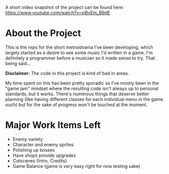 A short video snapshot of the project can be found here: https://www.youtube.com/watch?v=xjBvEm_B9dE

# About the Project
This is the repo for the short metroidvania I've been developing, which largely started as a desire to see some music I'd written in a game. I'm definitely a programmer before a musician so it made sense to try. That being said...

**Disclaimer:** The code in this project is kind of bad in areas.

My time spent on this has been pretty sporadic so I've mostly been in the "game jam" mindset where the resulting code isn't always up to personal standards, but it works. There's numerous things that deserve better planning (like having different classes for each individual menu in the game. ouch) but for the sake of progress won't be touched at the moment.

# Major Work Items Left
- Enemy variety
- Character and enemy sprites
- Polishing up bosses
- Have shops provide upgrades
- Cutscenes (Intro, Credits)
- Game Balance (game is very easy right for now testing sake)

